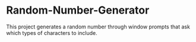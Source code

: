 # Random-Number-Generator

This project generates a random number through window prompts that ask which types of characters to include.
